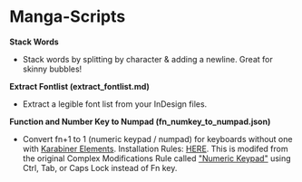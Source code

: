 # Manga-Scripts

**Stack Words**
* Stack words by splitting by <space> character & adding a newline. Great for skinny bubbles!

**Extract Fontlist (extract_fontlist.md)**
* Extract a legible font list from your InDesign files.

**Function and Number Key to Numpad (fn_numkey_to_numpad.json)**
* Convert fn+1 to 1 (numeric keypad / numpad) for keyboards without one with [Karabiner Elements](https://pqrs.org/osx/karabiner/). Installation Rules: [HERE](https://github.com/pqrs-org/KE-complex_modifications#testing-your-own-rules). This is modifed from the original Complex Modifications Rule called ["Numeric Keypad"](https://pqrs.org/osx/karabiner/complex_modifications/) using Ctrl, Tab, or Caps Lock instead of Fn key.
